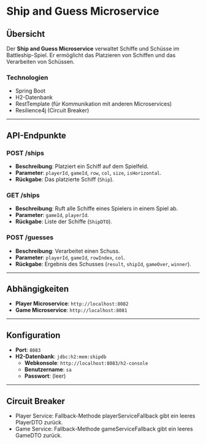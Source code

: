 # Ship and Guess Microservice

## Übersicht
Der **Ship and Guess Microservice** verwaltet Schiffe und Schüsse im Battleship-Spiel. Er ermöglicht das Platzieren von Schiffen und das Verarbeiten von Schüssen.

### Technologien
- Spring Boot
- H2-Datenbank
- RestTemplate (für Kommunikation mit anderen Microservices)
- Resilience4j (Circuit Breaker)

---

## API-Endpunkte

### **POST /ships**
- **Beschreibung**: Platziert ein Schiff auf dem Spielfeld.
- **Parameter**: `playerId`, `gameId`, `row`, `col`, `size`, `isHorizontal`.
- **Rückgabe**: Das platzierte Schiff (`Ship`).

### **GET /ships**
- **Beschreibung**: Ruft alle Schiffe eines Spielers in einem Spiel ab.
- **Parameter**: `gameId`, `playerId`.
- **Rückgabe**: Liste der Schiffe (`ShipDTO`).

### **POST /guesses**
- **Beschreibung**: Verarbeitet einen Schuss.
- **Parameter**: `playerId`, `gameId`, `rowIndex`, `col`.
- **Rückgabe**: Ergebnis des Schusses (`result`, `shipId`, `gameOver`, `winner`).

---

## Abhängigkeiten
- **Player Microservice**: `http://localhost:8082`
- **Game Microservice**: `http://localhost:8081`

---

## Konfiguration
- **Port**: `8083`
- **H2-Datenbank**: `jdbc:h2:mem:shipdb`
  - **Webkonsole**: `http://localhost:8083/h2-console`
  - **Benutzername**: `sa`
  - **Passwort**: (leer)

---

## Circuit Breaker 
- Player Service: Fallback-Methode playerServiceFallback gibt ein leeres PlayerDTO zurück.
- Game Service: Fallback-Methode gameServiceFallback gibt ein leeres GameDTO zurück.